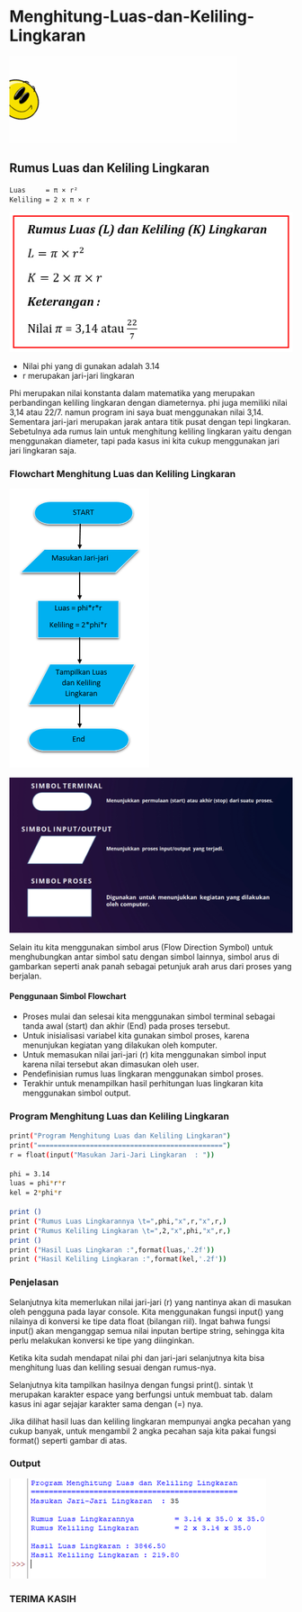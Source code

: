 # Menghitung-Luas-dan-Keliling-Lingkaran

![Gif 1](screenshoot/gif1.gif)

## Rumus Luas dan Keliling Lingkaran

```bash
Luas     = π × r²
Keliling = 2 x π × r
```

![IMG 1](screenshoot/ss1.jpg)

- Nilai phi yang di gunakan adalah 3.14
- r merupakan jari-jari lingkaran

Phi merupakan nilai konstanta dalam matematika yang merupakan perbandingan keliling lingkaran dengan diameternya. phi juga memiliki nilai 3,14 atau 22/7. namun program ini saya buat menggunakan nilai 3,14. Sementara jari-jari merupakan jarak antara titik pusat dengan tepi lingkaran. Sebetulnya ada rumus lain untuk menghitung keliling lingkaran yaitu dengan menggunakan diameter, tapi pada kasus ini kita cukup menggunakan jari jari lingkaran saja.

### Flowchart Menghitung Luas dan Keliling Lingkaran

![IMG 2](screenshoot/ss2.png)

![IMG 4](screenshoot/ss4.png)

Selain itu kita menggunakan simbol arus (Flow Direction Symbol) untuk menghubungkan antar simbol satu dengan simbol lainnya, simbol arus di gambarkan seperti anak panah sebagai petunjuk arah arus dari proses yang berjalan.

#### Penggunaan Simbol Flowchart
- Proses mulai dan selesai kita menggunakan simbol terminal sebagai tanda awal (start) dan akhir (End) pada proses tersebut.
- Untuk inisialisasi variabel kita gunakan simbol proses, karena menunjukan kegiatan yang dilakukan oleh komputer.
- Untuk memasukan nilai jari-jari (r) kita menggunakan simbol input karena nilai tersebut akan dimasukan oleh user.
- Pendefinisian rumus luas lingkaran menggunakan simbol proses.
- Terakhir untuk menampilkan hasil perhitungan luas lingkaran kita menggunakan simbol output.


### Program Menghitung Luas dan Keliling Lingkaran

```bash
print("Program Menghitung Luas dan Keliling Lingkaran")
print("==============================================")
r = float(input("Masukan Jari-Jari Lingkaran  : "))

phi = 3.14
luas = phi*r*r
kel = 2*phi*r

print ()
print ("Rumus Luas Lingkarannya \t=",phi,"x",r,"x",r,)
print ("Rumus Keliling Lingkaran \t=",2,"x",phi,"x",r,)
print ()
print ("Hasil Luas Lingkaran :",format(luas,'.2f'))
print ("Hasil Keliling Lingkaran :",format(kel,'.2f'))
```

### Penjelasan

Selanjutnya kita memerlukan nilai jari-jari (r) yang nantinya akan di masukan oleh pengguna pada layar console. Kita menggunakan fungsi input() yang nilainya di konversi ke tipe data float (bilangan riil). Ingat bahwa fungsi input() akan menganggap semua nilai inputan bertipe string, sehingga kita perlu melakukan konversi ke tipe yang diinginkan.

Ketika kita sudah mendapat nilai phi dan jari-jari selanjutnya kita bisa menghitung luas dan keliling sesuai dengan rumus-nya.

Selanjutnya kita tampilkan hasilnya dengan fungsi print(). sintak \t merupakan karakter espace yang berfungsi untuk membuat tab. dalam kasus ini agar sejajar karakter sama dengan (=) nya.

Jika dilihat hasil luas dan keliling lingkaran mempunyai angka pecahan yang cukup banyak, untuk mengambil 2 angka pecahan saja kita pakai fungsi format() seperti gambar di atas.

### Output

![IMG 3](screenshoot/ss3.png)

### TERIMA KASIH
